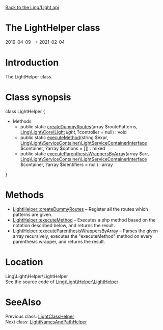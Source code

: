 [Back to the Ling/Light api](https://github.com/lingtalfi/Light/blob/master/doc/api/Ling/Light.md)



The LightHelper class
================
2019-04-09 --> 2021-02-04






Introduction
============

The LightHelper class.



Class synopsis
==============


class <span class="pl-k">LightHelper</span>  {

- Methods
    - public static [createDummyRoutes](https://github.com/lingtalfi/Light/blob/master/doc/api/Ling/Light/Helper/LightHelper/createDummyRoutes.md)(array $routePatterns, [Ling\Light\Core\Light](https://github.com/lingtalfi/Light/blob/master/doc/api/Ling/Light/Core/Light.md) $light, ?$controller = null) : void
    - public static [executeMethod](https://github.com/lingtalfi/Light/blob/master/doc/api/Ling/Light/Helper/LightHelper/executeMethod.md)(string $expr, [Ling\Light\ServiceContainer\LightServiceContainerInterface](https://github.com/lingtalfi/Light/blob/master/doc/api/Ling/Light/ServiceContainer/LightServiceContainerInterface.md) $container, ?array $options = []) : mixed
    - public static [executeParenthesisWrappersByArray](https://github.com/lingtalfi/Light/blob/master/doc/api/Ling/Light/Helper/LightHelper/executeParenthesisWrappersByArray.md)(array $arr, [Ling\Light\ServiceContainer\LightServiceContainerInterface](https://github.com/lingtalfi/Light/blob/master/doc/api/Ling/Light/ServiceContainer/LightServiceContainerInterface.md) $container, ?array $identifiers = null) : array

}






Methods
==============

- [LightHelper::createDummyRoutes](https://github.com/lingtalfi/Light/blob/master/doc/api/Ling/Light/Helper/LightHelper/createDummyRoutes.md) &ndash; Register all the routes which patterns are given.
- [LightHelper::executeMethod](https://github.com/lingtalfi/Light/blob/master/doc/api/Ling/Light/Helper/LightHelper/executeMethod.md) &ndash; Executes a php method based on the notation described below, and returns the result.
- [LightHelper::executeParenthesisWrappersByArray](https://github.com/lingtalfi/Light/blob/master/doc/api/Ling/Light/Helper/LightHelper/executeParenthesisWrappersByArray.md) &ndash; Parses the given array recursively, executes the "executeMethod" method on every parenthesis wrapper, and returns the result.





Location
=============
Ling\Light\Helper\LightHelper<br>
See the source code of [Ling\Light\Helper\LightHelper](https://github.com/lingtalfi/Light/blob/master/Helper/LightHelper.php)



SeeAlso
==============
Previous class: [LightClassHelper](https://github.com/lingtalfi/Light/blob/master/doc/api/Ling/Light/Helper/LightClassHelper.md)<br>Next class: [LightNamesAndPathHelper](https://github.com/lingtalfi/Light/blob/master/doc/api/Ling/Light/Helper/LightNamesAndPathHelper.md)<br>
